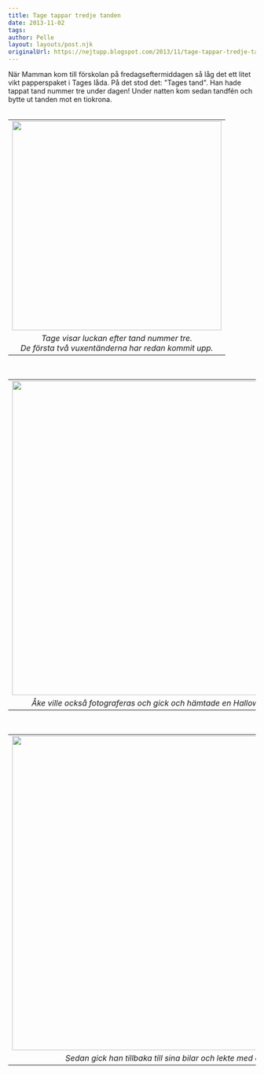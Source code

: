 ```yaml
---
title: Tage tappar tredje tanden
date: 2013-11-02
tags: 	
author: Pelle
layout: layouts/post.njk
originalUrl: https://nejtupp.blogspot.com/2013/11/tage-tappar-tredje-tanden.html
---
```


<div class="separator" style="clear: both; text-align: left;">När Mamman kom till förskolan på fredagseftermiddagen så låg det ett litet vikt papperspaket i Tages låda. På det stod det: "Tages tand". Han hade tappat tand nummer tre under dagen! Under natten kom sedan tandfén och bytte ut tanden mot en tiokrona.</div><div class="separator" style="clear: both; text-align: left;"><br></div><table align="center" cellpadding="0" cellspacing="0" class="tr-caption-container" style="margin-left: auto; margin-right: auto; text-align: center;"><tbody><tr><td style="text-align: center;"><img src="../../../../img/Familjen+hemma-PERK2115.jpg" width="426"></td></tr><tr><td class="tr-caption" style="text-align: center;"><i>Tage visar luckan efter tand nummer tre. <br>De första två vuxentänderna har redan kommit upp.</i></td></tr></tbody></table><div class="separator" style="clear: both; text-align: left;"><br></div><div class="separator" style="clear: both; text-align: center;"></div><table align="center" cellpadding="0" cellspacing="0" class="tr-caption-container" style="margin-left: auto; margin-right: auto; text-align: center;"><tbody><tr><td style="text-align: center;"><img src="../../../../img/Familjen+hemma-PERK2084.jpg" width="640"></td></tr><tr><td class="tr-caption" style="text-align: center;"><i>Åke ville också fotograferas och gick och hämtade en Halloween-ballong.</i></td></tr></tbody></table><br><table align="center" cellpadding="0" cellspacing="0" class="tr-caption-container" style="margin-left: auto; margin-right: auto; text-align: center;"><tbody><tr><td style="text-align: center;"><img src="../../../../img/Familjen+hemma-PERK2092.jpg" width="640"></td></tr><tr><td class="tr-caption" style="text-align: center;"><i>Sedan gick han tillbaka till sina bilar och lekte med dem.</i></td></tr></tbody></table><br><br>
<!-- no comments on this post -->